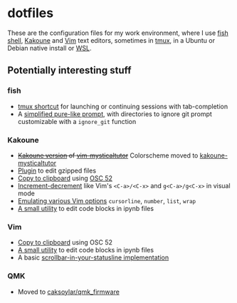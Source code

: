 # dotfiles

These are the configuration files for my work environment, where I use [fish
shell](https://fishshell.com), [Kakoune](https://kakoune.org) and
[Vim](https://www.vim.org) text editors, sometimes in
[tmux](https://github.com/tmux/tmux/wiki), in a Ubuntu or Debian native install
or [WSL](https://docs.microsoft.com/en-us/windows/wsl/about).

## Potentially interesting stuff
### fish
- [tmux shortcut](fish/functions/tm.fish) for launching or continuing sessions
  with tab-completion
- A [simplified pure-like prompt](fish/functions/fish_prompt.fish), with
  directories to ignore git prompt customizable with a `ignore_git` function

### Kakoune
- ~~[Kakoune version](kak/colors/mysticaltutor.kak) of
  [vim-mysticaltutor](https://github.com/caksoylar/vim-mysticaltutor)~~
  Colorscheme moved to [kakoune-mysticaltutor](https://github.com/caksoylar/kakoune-mysticaltutor)
- [Plugin](kak/autoload/gzip.kak) to edit gzipped files
- [Copy to clipboard](kak/autoload/clipboard.kak) using
  [OSC 52](https://discuss.kakoune.com/t/clipboard-integration-using-osc-52/)
- [Increment-decrement](kak/autoload/inc-dec.kak) like Vim's `<C-a>/<C-x>` and
  `g<C-a>/g<C-x>` in visual mode
- [Emulating various Vim options](kak/autoload/options.kak) `cursorline`,
  `number`, `list`, `wrap`
- [A small utility](kak/autoload/ipynb.kak) to edit code blocks in ipynb
  files

### Vim
- [Copy to clipboard](vim/vimrc#L165) using OSC 52
- [A small utility](vim/pack/self/start/vim-ipynb) to edit code blocks in ipynb
  files
- A basic [scrollbar-in-your-statusline
  implementation](vim/pack/self/start/scrollbar)

### QMK
- Moved to [caksoylar/qmk_firmware](https://github.com/caksoylar/qmk_firmware)
